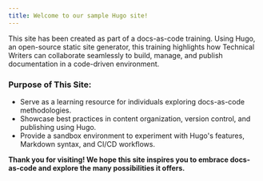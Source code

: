 ```yaml
---
title: Welcome to our sample Hugo site!
---
```


This site has been created as part of a docs-as-code training. Using Hugo, an open-source static site generator, this training highlights how Technical Writers can collaborate seamlessly to build, manage, and publish documentation in a code-driven environment.

### Purpose of This Site:

* Serve as a learning resource for individuals exploring docs-as-code methodologies.
* Showcase best practices in content organization, version control, and publishing using Hugo.
* Provide a sandbox environment to experiment with Hugo's features, Markdown syntax, and CI/CD workflows.

**Thank you for visiting! We hope this site inspires you to embrace docs-as-code and explore the many possibilities it offers.**



